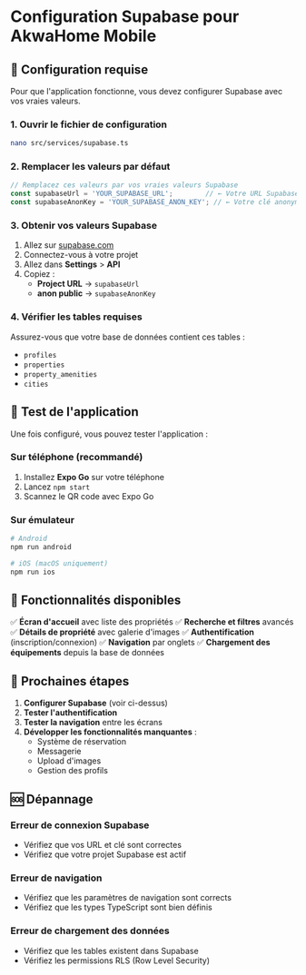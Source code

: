 # Configuration Supabase pour AkwaHome Mobile

## 🔧 Configuration requise

Pour que l'application fonctionne, vous devez configurer Supabase avec vos vraies valeurs.

### 1. Ouvrir le fichier de configuration
```bash
nano src/services/supabase.ts
```

### 2. Remplacer les valeurs par défaut
```typescript
// Remplacez ces valeurs par vos vraies valeurs Supabase
const supabaseUrl = 'YOUR_SUPABASE_URL';        // ← Votre URL Supabase
const supabaseAnonKey = 'YOUR_SUPABASE_ANON_KEY'; // ← Votre clé anonyme
```

### 3. Obtenir vos valeurs Supabase
1. Allez sur [supabase.com](https://supabase.com)
2. Connectez-vous à votre projet
3. Allez dans **Settings** > **API**
4. Copiez :
   - **Project URL** → `supabaseUrl`
   - **anon public** → `supabaseAnonKey`

### 4. Vérifier les tables requises
Assurez-vous que votre base de données contient ces tables :
- `profiles`
- `properties` 
- `property_amenities`
- `cities`

## 🚀 Test de l'application

Une fois configuré, vous pouvez tester l'application :

### Sur téléphone (recommandé)
1. Installez **Expo Go** sur votre téléphone
2. Lancez `npm start`
3. Scannez le QR code avec Expo Go

### Sur émulateur
```bash
# Android
npm run android

# iOS (macOS uniquement)
npm run ios
```

## 📱 Fonctionnalités disponibles

✅ **Écran d'accueil** avec liste des propriétés
✅ **Recherche et filtres** avancés
✅ **Détails de propriété** avec galerie d'images
✅ **Authentification** (inscription/connexion)
✅ **Navigation** par onglets
✅ **Chargement des équipements** depuis la base de données

## 🔄 Prochaines étapes

1. **Configurer Supabase** (voir ci-dessus)
2. **Tester l'authentification**
3. **Tester la navigation** entre les écrans
4. **Développer les fonctionnalités manquantes** :
   - Système de réservation
   - Messagerie
   - Upload d'images
   - Gestion des profils

## 🆘 Dépannage

### Erreur de connexion Supabase
- Vérifiez que vos URL et clé sont correctes
- Vérifiez que votre projet Supabase est actif

### Erreur de navigation
- Vérifiez que les paramètres de navigation sont corrects
- Vérifiez que les types TypeScript sont bien définis

### Erreur de chargement des données
- Vérifiez que les tables existent dans Supabase
- Vérifiez les permissions RLS (Row Level Security)

